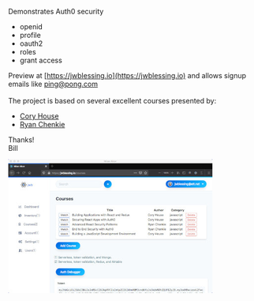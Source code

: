 Demonstrates Auth0 security 
- openid
- profile
- oauth2
- roles 
- grant access
 
Preview at [https://jwblessing.io](https://jwblessing.io) and allows signup emails like ping@pong.com
<br/>
<br/>
The project is based on several excellent courses presented by:

- [Cory House](https://github.com/coryhouse)
- [Ryan Chenkie](https://github.com/chenkie)

Thanks!
<br />
Bill
<br />

![Alt text](docs/courses-page.jpg)
